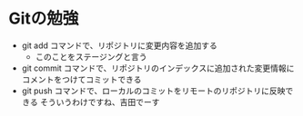 # Gitの勉強
- git add コマンドで、リポジトリに変更内容を追加する
    - このことをステージングと言う
- git commit コマンドで、リポジトリのインデックスに追加された変更情報にコメントをつけてコミットできる
- git push コマンドで、ローカルのコミットをリモートのリポジトリに反映できる
そういうわけですね、吉田でーす